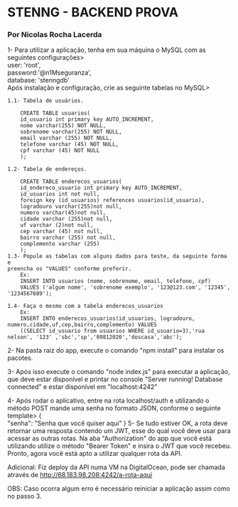 <h1>STENNG - BACKEND PROVA</h1>
<h3>Por Nicolas Rocha Lacerda</h3>

1- Para utilizar a aplicação, tenha em sua máquina o MySQL com as seguintes configurações><br>
user: 'root',<br>
password:'@n1Mseguranza',<br>
database: 'stenngdb'<br>
Após instalação e configuração, crie as seguinte tabelas no MySQL><br>

    1.1- Tabela de usuários.

        CREATE TABLE usuarios(
        id_usuario int primary key AUTO_INCREMENT,
        nome varchar(255) NOT NULL,
        sobrenome varchar(255) NOT NULL,
        email varchar (255) NOT NULL,
        telefone varchar (45) NOT NULL,
        cpf varchar (45) NOT NULL
        );

    1.2- Tabela de endereços.

        CREATE TABLE enderecos_usuarios( 
        id_endereco_usuario int primary key AUTO_INCREMENT,
        id_usuarios int not null,
        foreign key (id_usuarios) references usuarios(id_usuario),
        logradouro varchar(255)not null,
        numero varchar(45)not null,
        cidade varchar (255)not null,
        uf varchar (2)not null,
        cep varchar (45) not null,
        bairro varchar (255) not null,
        complemento varchar (255) 
        );
    1.3- Popule as tabelas com alguns dados para teste, da seguinte forma e 
    preencha os "VALUES" conforme preferir.
        Ex:
        INSERT INTO usuarios (nome, sobrenome, email, telefone, cpf)
        VALUES ('algum nome', 'sobrenome exemplo', '123@123.com', '12345', '1234567689');

    1.4- Faça o mesmo com a tabela enderecos_usuarios
        Ex:
        INSERT INTO enderecos_usuarios(id_usuarios, logradouro, numero,cidade,uf,cep,bairro,complemento) VALUES
        ((SELECT id_usuario from usuarios WHERE id_usuario=3),'rua nelson', '123' ,'sbc','sp','09812020','doscasa','abc');

2- Na pasta raiz do app, execute o comando "npm install" para instalar os pacotes.

3- Após isso execute o comando "node index.js" para executar a aplicação, que deve estar disponível e printar no console "Server running! Database connected" e estar disponível em "localhost:4242"

4- Após rodar o aplicativo, entre na rota localhost/auth e utilizando o método POST mande uma senha no formato JSON, conforme o seguinte template>
    {    
    "senha": "Senha que você quiser aqui"
    }
5- Se tudo estiver OK, a rota deve retornar uma resposta contendo um JWT, esse do qual você deve usar para acessar as outras rotas. Na aba "Authorization" do app que você está utilizando utilize o método "Bearer Token" e insira o JWT que você recebeu. Pronto, agora você está apto a utilizar qualquer rota da API.

Adicional: Fiz deploy da API numa VM na DigitalOcean, pode ser chamada através de http://68.183.98.208:4242/a-rota-aqui

OBS: Caso ocorra algum erro é necessário reiniciar a aplicação assim como no passo 3.